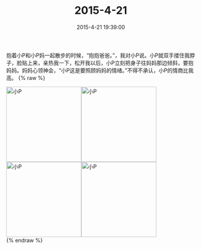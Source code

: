 ﻿---
title: "2015-4-21"
date: 2015-4-21 19:39:00
tags:
categories: 爸爸
---
抱着小P和小P妈一起散步的时候，“抱抱爸爸。”，我对小P说。小P就双手搂住我脖子，脸贴上来，亲热我一下，松开我以后，小P立刻把身子往妈妈那边倾斜，要抱妈妈。妈妈心领神会，“小P这是要照顾妈妈的情绪。”不得不承认，小P的情商比我高。
{% raw %}
<div style="width:500 px">
<div style="float:left; width:100 px"><img src="/images/4065dfcbjw1erdfafj1v1j218g0xcke5.jpg" width="200" alt="小P"></div>
<div style="float:left; width:100 px"><img src="/images/4065dfcbjw1erdfaro4r6j218g0xcqol.jpg" width="200" alt="小P"></div>
<div style="float:left; width:100 px"><img src="/images/4065dfcbjw1erdfatjgqzj218g0xch8b.jpg" width="200" alt="小P"></div>
<div style="float:left; width:100 px"><img src="/images/4065dfcbjw1erdfaukzrjj20xc18gn8a.jpg" width="200" alt="小P"></div>
<div style="clear:both"></div>
</div>
{% endraw %}